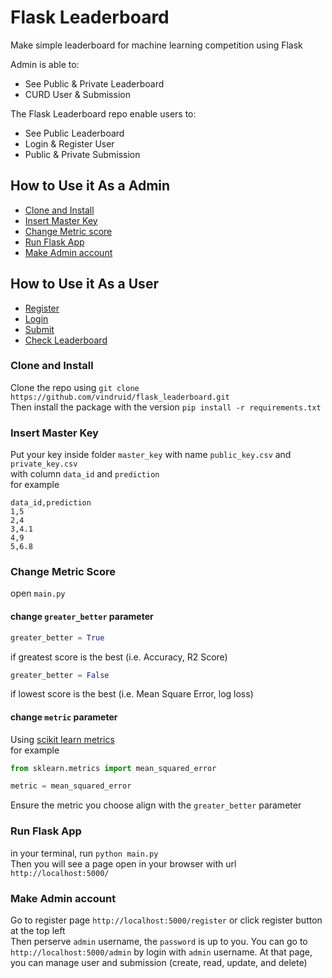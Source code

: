 # Flask Leaderboard
Make simple leaderboard for machine learning competition using Flask

Admin is able to: 
- See Public & Private Leaderboard
- CURD User & Submission

The Flask Leaderboard repo enable users to:
- See Public Leaderboard 
- Login & Register User
- Public & Private Submission

## How to Use it As a Admin
- [Clone and Install](#clone-and-install)
- [Insert Master Key](#insert-master-key)
- [Change Metric score](#change-metric-score)
- [Run Flask App](#run-flask-app)
- [Make Admin account](#make-admin-account)

## How to Use it As a User
- [Register](#register)
- [Login](#login)
- [Submit](#submit)
- [Check Leaderboard](#check-leaderboard)

### Clone and Install
Clone the repo using `git clone https://github.com/vindruid/flask_leaderboard.git` 
<br>
Then install the package with the version `pip install -r requirements.txt`

### Insert Master Key
Put your key inside folder `master_key` with name  `public_key.csv` and `private_key.csv`
<br>
with column `data_id` and `prediction`
<br>
for example 
```
data_id,prediction
1,5
2,4
3,4.1
4,9
5,6.8
```

### Change Metric Score
open `main.py`
#### change `greater_better` parameter 
```python
greater_better = True
```
if greatest score is the best (i.e. Accuracy, R2 Score) 

```python
greater_better = False
```
if lowest score is the best (i.e. Mean Square Error, log loss)

#### change `metric` parameter
Using [scikit learn metrics](https://scikit-learn.org/stable/modules/classes.html#sklearn-metrics-metrics) 
<br>
for example
```python
from sklearn.metrics import mean_squared_error

metric = mean_squared_error
```
Ensure the metric you choose align with the `greater_better` parameter

### Run Flask App
in your terminal, run `python main.py` <br>
Then you will see a page open in your browser with url `http://localhost:5000/` 

### Make Admin account
Go to register page `http://localhost:5000/register` or click register button at the top left <br> 
Then perserve `admin` username, the `password` is up to you.
You can go to `http://localhost:5000/admin` by login with `admin` username. 
At that page, you can manage user and submission (create, read, update, and delete)
